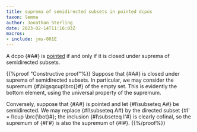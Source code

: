 ```yaml
---
title: suprema of semidirected subsets in pointed dcpos
taxon: lemma
author: Jonathan Sterling
date: 2023-02-14T11:16:03Z
macros:
- include: jms-001E
---
```


A dcpo {#A#} is [pointed](jms-001S) if and only if it is closed under suprema of semidirected subsets.

{{%proof "Constructive proof"%}}
Suppose that {#A#} is closed under suprema of semidirected subsets. In particular, we may consider the supremum {#\bigsqcup\brc{}#} of the empty set. This is evidently the bottom element, using the universal property of the supremum.

Conversely, suppose that {#A#} is pointed and let {#I\subseteq A#} be semidirected. We may replace {#I\subseteq A#} by the directed subset {#I' = I\cup \brc{\bot}#}; the inclusion {#I\subseteq I'#} is clearly cofinal, so the supremum of {#I'#} is also the supremum of {#I#}.
{{%/proof%}}
